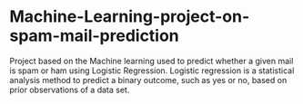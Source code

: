 # Machine-Learning-project-on-spam-mail-prediction
Project based on the Machine learning used to predict whether a given mail is spam or ham using Logistic Regression. Logistic regression is a statistical analysis method to predict a binary outcome, such as yes or no, based on prior observations of a data set.
